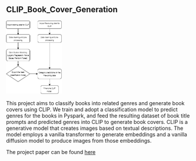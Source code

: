 ## CLIP_Book_Cover_Generation

<img src="images/ist718-prj_structure.png" width=30% height=30%>

This project aims to classify books into related genres and generate book covers using CLIP. We train and adopt a classification model to predict genres for the books in Pyspark, and feed the resulting dataset of book title prompts and predicted genres into CLIP to generate book covers. CLIP is a generative model that creates images based on textual descriptions. The model employs a vanilla transformer to generate embeddings and a vanilla diffusion model to produce images from those embeddings.

The project paper can be found [here](https://www.dynamicslab.org/)

